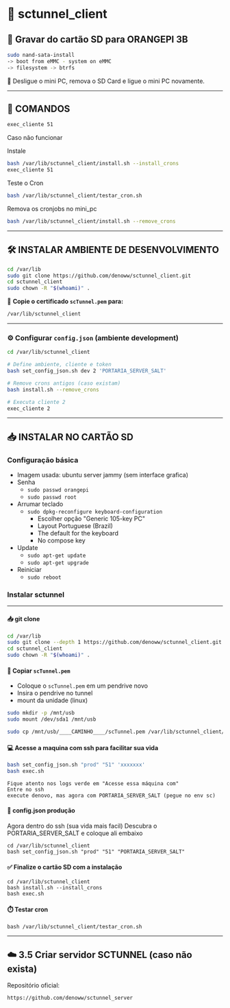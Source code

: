 # 📡 sctunnel_client

## 🧩 Gravar do cartão SD para ORANGEPI 3B

```bash
sudo nand-sata-install
-> boot from eMMC - system on eMMC
-> filesystem -> btrfs

```

🔌 Desligue o mini PC, remova o SD Card e ligue o mini PC novamente.


---

## 🔄 COMANDOS

```bash
exec_cliente 51
```


Caso não funcionar

Instale
```bash
bash /var/lib/sctunnel_client/install.sh --install_crons
exec_cliente 51
```

Teste o Cron

```bash
bash /var/lib/sctunnel_client/testar_cron.sh
```

Remova os cronjobs no mini_pc
```bash
bash /var/lib/sctunnel_client/install.sh --remove_crons
```

---


## 🛠️ INSTALAR AMBIENTE DE DESENVOLVIMENTO

```bash
cd /var/lib
sudo git clone https://github.com/denoww/sctunnel_client.git
cd sctunnel_client
sudo chown -R "$(whoami)" .
```

📄 **Copie o certificado `scTunnel.pem` para:**

```bash
/var/lib/sctunnel_client
```

---

### ⚙️ Configurar `config.json` (ambiente development)

```bash
cd /var/lib/sctunnel_client

# Define ambiente, cliente e token
bash set_config_json.sh dev 2 'PORTARIA_SERVER_SALT'

# Remove crons antigos (caso existam)
bash install.sh --remove_crons

# Executa cliente 2
exec_cliente 2
```


---

## 📥 INSTALAR NO CARTÃO SD

### Configuração básica

- Imagem usada: ubuntu server jammy (sem interface grafica)
- Senha
  - `sudo passwd orangepi`
  - `sudo passwd root`
- Arrumar teclado
  - `sudo dpkg-reconfigure keyboard-configuration`
    - Escolher opção "Generic 105-key PC"
    - Layout Portuguese (Brazil)
    - The default for the keyboard
    - No compose key
- Update
    - `sudo apt-get update`
    - `sudo apt-get upgrade`
- Reiniciar
    - `sudo reboot`

### Instalar sctunnel

---



#### 📥 git clone


```bash
cd /var/lib
sudo git clone --depth 1 https://github.com/denoww/sctunnel_client.git
cd sctunnel_client
sudo chown -R "$(whoami)" .
```

#### 🔑 Copiar `scTunnel.pem`

- Coloque o `scTunnel.pem` em um pendrive novo
- Insira o pendrive no tunnel
- mount da unidade (linux)

```bash
sudo mkdir -p /mnt/usb
sudo mount /dev/sda1 /mnt/usb
```

```bash
sudo cp /mnt/usb/____CAMINHO____/scTunnel.pem /var/lib/sctunnel_client/scTunnel.pem
```


#### 💻 Acesse a maquina com ssh para facilitar sua vida

```bash
bash set_config_json.sh "prod" "51" 'xxxxxxx'
bash exec.sh
```

```
Fique atento nos logs verde em "Acesse essa máquina com"
Entre no ssh
execute denovo, mas agora com PORTARIA_SERVER_SALT (pegue no env sc)
```

#### 🧩 config.json produção

Agora dentro do ssh (sua vida mais facil)
Descubra o PORTARIA_SERVER_SALT e coloque ali embaixo
```
cd /var/lib/sctunnel_client
bash set_config_json.sh "prod" "51" "PORTARIA_SERVER_SALT"
```

#### ✅ Finalize o cartão SD com a instalação

```
cd /var/lib/sctunnel_client
bash install.sh --install_crons
bash exec.sh
```

#### ⏱️ Testar cron
```
bash /var/lib/sctunnel_client/testar_cron.sh
```


---


## ☁️ 3.5 Criar servidor SCTUNNEL (caso não exista)

Repositório oficial:

```
https://github.com/denoww/sctunnel_server
```
